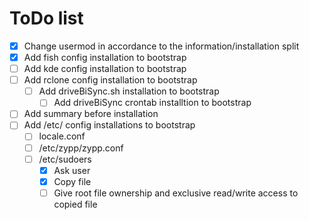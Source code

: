 # ToDo list

- [x] Change usermod in accordance to the information/installation split
- [x] Add fish config installation to bootstrap
- [ ] Add kde config installation to bootstrap
- [ ] Add rclone config installation to bootstrap
    - [ ] Add driveBiSync.sh installation to bootstrap
        - [ ] Add driveBiSync crontab installtion to bootstrap
- [ ] Add summary before installation
- [ ] Add /etc/ config installations to bootstrap
    - [ ] locale.conf
    - [ ] /etc/zypp/zypp.conf
    - [ ] /etc/sudoers
        - [x] Ask user
        - [x] Copy file
        - [ ] Give root file ownership and exclusive read/write access to copied file
